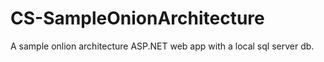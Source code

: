 # CS-SampleOnionArchitecture

A sample onlion architecture ASP.NET web app with a local sql server db.
